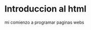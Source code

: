 <html>
<head>
<h1> Introduccion al html </h1
</head>
<body>
<p> mi comienzo a programar paginas webs </p>
</body>
